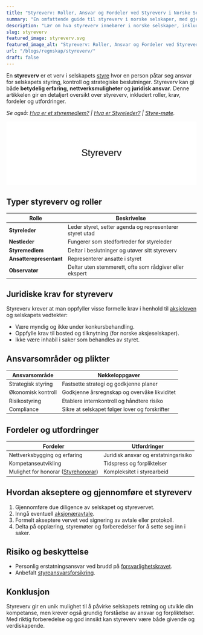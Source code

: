 ```yaml
---
title: "Styreverv: Roller, Ansvar og Fordeler ved Styreverv i Norske Selskaper"
summary: "En omfattende guide til styreverv i norske selskaper, med gjennomgang av roller, ansvarsområder, krav, kompensasjon og fordeler."
description: "Lær om hva styreverv innebærer i norske selskaper, inkludert roller, ansvar, juridiske krav og fordeler. Komplett guide for styremedlemmer og aksjonærer."
slug: styreverv
featured_image: styreverv.svg
featured_image_alt: "Styreverv: Roller, Ansvar og Fordeler ved Styreverv i Norske Selskaper"
url: "/blogs/regnskap/styreverv/"
draft: false
---
```



En **styreverv** er et verv i selskapets [styre](/blogs/regnskap/hva-er-styre "Hva er Styre? Ansvar, Rolle og Oppgaver i Aksjeselskap") hvor en person påtar seg ansvar for selskapets styring, kontroll og strategiske beslutninger. Styreverv kan gi både **betydelig erfaring**, **nettverksmuligheter** og **juridisk ansvar**. Denne artikkelen gir en detaljert oversikt over styreverv, inkludert roller, krav, fordeler og utfordringer.

*Se også: [Hva er et styremedlem?](/blogs/regnskap/hva-er-et-styremedlem "Hva er et styremedlem? En Komplett Guide til Styremedlemmets Rolle og Ansvar") | [Hva er Styreleder?](/blogs/regnskap/styreleder "Hva er Styreleder? Styrets Lederrolle i Norske Aksjeselskaper") | [Styre-møte](/blogs/regnskap/hva-er-et-styremote "Hva er et styremøte? Guide til Møter, Protokoller og Prosess").*

![Styreverv](styreverv.svg)

## Typer styreverv og roller

| Rolle                | Beskrivelse                                                          |
|----------------------|----------------------------------------------------------------------|
| **Styreleder**       | Leder styret, setter agenda og representerer styret utad              |
| **Nestleder**        | Fungerer som stedfortreder for styreleder                            |
| **Styremedlem**      | Deltar i beslutninger og utøver sitt styreverv                       |
| **Ansatterepresentant** | Representerer ansatte i styret                                       |
| **Observatør**       | Deltar uten stemmerett, ofte som rådgiver eller ekspert               |

## Juridiske krav for styreverv

Styreverv krever at man oppfyller visse formelle krav i henhold til [aksjeloven](/blogs/regnskap/hva-er-aksjeloven "Hva er Aksjeloven? Regler for Aksjeselskaper i Norge") og selskapets vedtekter:

- Være myndig og ikke under konkursbehandling.
- Oppfylle krav til bosted og tilknytning (for norske aksjeselskaper).
- Ikke være inhabil i saker som behandles av styret.

## Ansvarsområder og plikter

| Ansvarsområde      | Nøkkeloppgaver                                                      |
|--------------------|----------------------------------------------------------------------|
| Strategisk styring | Fastsette strategi og godkjenne planer                               |
| Økonomisk kontroll | Godkjenne årsregnskap og overvåke likviditet                         |
| Risikostyring      | Etablere internkontroll og håndtere risiko                           |
| Compliance         | Sikre at selskapet følger lover og forskrifter                       |

## Fordeler og utfordringer

| Fordeler                                                       | Utfordringer                                             |
|----------------------------------------------------------------|----------------------------------------------------------|
| Nettverksbygging og erfaring                                   | Juridisk ansvar og erstatningsrisiko                     |
| Kompetanseutvikling                                          | Tidspress og forpliktelser                               |
| Mulighet for honorar ([Styrehonorar](/blogs/regnskap/styrehonorar "Hva er Styrehonorar? Guide til Styremedlemsvederlag")) | Kompleksitet i styrearbeid                              |

## Hvordan akseptere og gjennomføre et styreverv

1. Gjennomføre due diligence av selskapet og styrevervet.
2. Inngå eventuell [aksjonæravtale](/blogs/regnskap/aksjonaeravtale "Hva er en Aksjonæravtale? En Omfattende Guide til Aksjonæravtaler i Norge").
3. Formelt akseptere vervet ved signering av avtale eller protokoll.
4. Delta på opplæring, styremøter og forberedelser for å sette seg inn i saker.

## Risiko og beskyttelse

- Personlig erstatningsansvar ved brudd på [forsvarlighetskravet](/blogs/regnskap/hva-er-forsvarlighetskrav "Hva er Forsvarlighetskrav? Krav til Kapital og Likviditet").
- Anbefalt [styreansvarsforsikring](/blogs/regnskap/styreansvarsforsikring "Hva er Styreansvarsforsikring? En Guide til Styremedlemsforsikring i Norge").

## Konklusjon

Styreverv gir en unik mulighet til å påvirke selskapets retning og utvikle din kompetanse, men krever også grundig forståelse av ansvar og forpliktelser. Med riktig forberedelse og god innsikt kan styreverv være både givende og verdiskapende.
